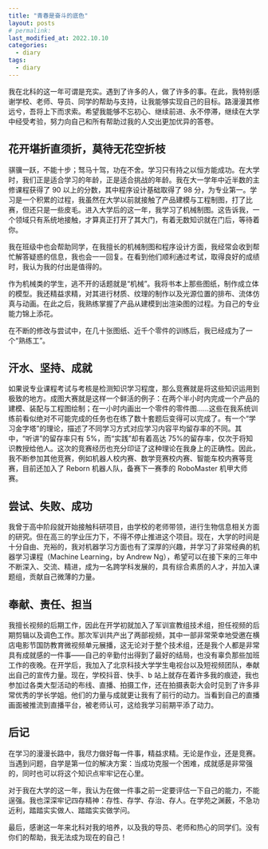 ```yaml
---
title: "青春是奋斗的底色"
layout: posts
# permalink: 
last_modified_at: 2022.10.10
categories:
  - diary
tags:
  - diary
---
```


我在北科的这一年可谓是充实。遇到了许多的人，做了许多的事。在此，我特别感谢学校、老师、导员、同学的帮助与支持，让我能够实现自己的目标。路漫漫其修远兮，吾将上下而求索。希望我能够不忘初心、继续前进、永不停滞，继续在大学中经受考验，努力向自己和所有帮助过我的人交出更加优异的答卷。

## 花开堪折直须折，莫待无花空折枝

骐骥一跃，不能十步；驽马十驾，功在不舍。学习只有持之以恒方能成功。在大学时，我们正是适合学习的年龄，正是适合挑战的年龄。我在大一学年中近半数的主修课程获得了 90 以上的分数，其中程序设计基础取得了 98 分，为专业第一。学习是一个积累的过程，我虽然在大学以前就接触了产品建模与工程制图，打了比赛，但还只是一些皮毛。进入大学后的这一年，我学习了机械制图。这告诉我，一个领域只有系统地接触，才算真正打开了其大门，有着无数知识就在门后，等待着你。

我在班级中也会帮助同学，在我擅长的机械制图和程序设计方面，我经常会收到帮忙解答疑惑的信息，我也会一一回复。在看到他们顺利通过考试，取得良好的成绩时，我认为我的付出是值得的。

作为机械类的学生，逃不开的话题就是“机械”。我将书本上那些图纸，制作成立体的模型。我还精益求精，对其进行材质、纹理的制作以及光源位置的排布、流体仿真与动画。在此之后，我熟练掌握了产品从建模到出渲染图的过程。为自己的专业能力锦上添花。

在不断的修改与尝试中，在几十张图纸、近千个零件的训练后，我已经成为了一个“熟练工”。

## 汗水、坚持、成就

如果说专业课程考试与考核是检测知识学习程度，那么竞赛就是将这些知识运用到极致的地方。成图大赛就是这样一个鲜活的例子：在两个半小时内完成一个产品的建模、装配与工程图绘制；在一小时内画出一个零件的零件图……这些在我系统训练前看似绝对不可能完成的任务也在练了数十套题后变得可以完成了。有一个“学习金字塔”的理论，描述了不同学习方式对应学习内容平均留存率的不同。其中，“听讲”的留存率只有 5%，而“实践”却有着高达 75%的留存率，仅次于将知识教授给他人。这次的竞赛经历也充分印证了这种理论在我身上的正确性。因此，我不断参加其他竞赛，例如机器人校内赛、数学竞赛校内赛、智能车校内赛等竞赛，目前还加入了 Reborn 机器人队，备赛下一赛季的 RoboMaster 机甲大师赛。

## 尝试、失败、成功

我曾于高中阶段就开始接触科研项目，由学校的老师带领，进行生物信息相关方面的研究。但在高三的学业压力下，不得不停止推进这个项目。现在，大学的时间是十分自由、充裕的，我对机器学习方面也有了深厚的兴趣，并学习了非常经典的机器学习课程（Machine Learning，by Andrew Ng），希望可以在接下来的三年中不断深入、交流、精进，成为一名跨学科发展的，具有综合素质的人才，并加入课题组，贡献自己微薄的力量。

## 奉献、责任、担当

我擅长视频的后期工作，因此在开学初就加入了军训宣教组技术组，担任视频的后期剪辑以及调色工作。那次军训共产出了两部视频，其中一部非常荣幸地受邀在横店电影节国防教育微视频单元展播，这无论对于整个技术组，还是我个人都是非常具有成就感的一件事——自己的辛勤付出得到了最好的结局，也没有辜负那些加班工作的夜晚。在开学后，我加入了北京科技大学学生电视台以及短视频团队，奉献出自己的宣传力量。现在，学校抖音、快手、b 站上就存在着许多我的痕迹，我也参加过各类大型活动的布线、直播、拍摄工作，还在拍摄表彰大会时见到了许多非常优秀的学长学姐。他们的力量与成就更让我有了前行的动力。当看到自己的直播画面被推流到直播平台，被老师认可，这给我学习前期平添了动力。

## 后记

在学习的漫漫长路中，我尽力做好每一件事，精益求精。无论是作业，还是竞赛。当遇到问题，自学是第一位的解决方案：当成功克服一个困难，成就感是非常强的，同时也可以将这个知识点牢牢记在心里。

对于我在大学的这一年，我认为在做一件事之前一定要评估一下自己的能力，不能逞强。我也深深牢记四存精神：存性、存学、存治、存人。在学苑之渊薮，不急功近利，踏踏实实做人、踏踏实实做学问。

最后，感谢这一年来北科对我的培养，以及我的导员、老师和热心的同学们。没有你们的帮助，我无法成为现在的自己！
